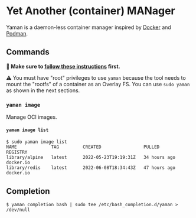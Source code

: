 # Yet Another (container) MANager

Yaman is a daemon-less container manager inspired by [Docker][] and [Podman][].

## Commands

**👋 Make sure to [follow these instructions](../../README.md#building-this-project) first.**

⚠️ You must have "root" privileges to use `yaman` because the tool needs to mount the "rootfs" of a container as an Overlay FS. You can use `sudo yaman` as shown in the next sections.

### `yaman image`

Manage OCI images.

#### `yaman image list`

```
$ sudo yaman image list
NAME             TAG         CREATED                PULLED         REGISTRY
library/alpine   latest      2022-05-23T19:19:31Z   34 hours ago   docker.io
library/redis    latest      2022-06-08T18:34:43Z   47 hours ago   docker.io
```

## Completion

```
$ yaman completion bash | sudo tee /etc/bash_completion.d/yaman > /dev/null
```

[docker]: https://docs.docker.com/reference/
[podman]: https://docs.podman.io/en/latest/
